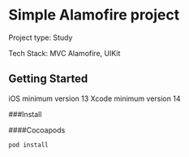 # Simple Alamofire project
Project type: Study

Tech Stack: MVC Alamofire, UIKit

## Getting Started

iOS minimum version 13
Xcode minimum version 14

###Install

####Cocoapods

```ruby
pod install
```
